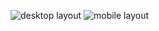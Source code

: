 ![desktop layout](https://github.com/user-attachments/assets/4baed636-0c09-4789-97e6-b68d717f5b4d)
![mobile layout](https://github.com/user-attachments/assets/76172ba5-b7ad-4a76-926f-ae1cde925d47)
